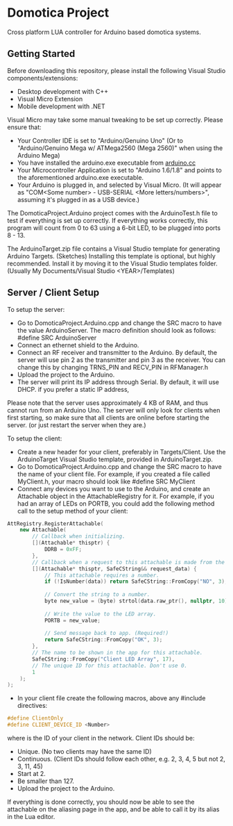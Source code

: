 # Domotica Project
Cross platform LUA controller for Arduino based domotica systems.

## Getting Started
Before downloading this repository, please install the following Visual Studio components/extensions:
- Desktop development with C++
- Visual Micro Extension
- Mobile development with .NET

Visual Micro may take some manual tweaking to be set up correctly. Please ensure that:
- Your Controller IDE is set to "Arduino/Genuino Uno" (Or to "Arduino/Genuino Mega w/ ATMega2560 (Mega 2560)" when using the Arduino Mega)
- You have installed the arduino.exe executable from [arduino.cc](https://arduino.cc)
- Your Microcontroller Application is set to "Arduino 1.6/1.8" and points to the aforementioned arduino.exe executable.
- Your Arduino is plugged in, and selected by Visual Micro. (It will appear as "COM\<Some number\> - USB-SERIAL \<More letters/numbers\>",
  assuming it's plugged in as a USB device.)

The DomoticaProject.Arduino project comes with the ArduinoTest.h file to test if everything is set up correctly.
If everything works correctly, this program will count from 0 to 63 using a 6-bit LED, to be plugged into ports 8 - 13.

The ArduinoTarget.zip file contains a Visual Studio template for generating Arduino Targets. (Sketches)
Installing this template is optional, but highly recommended. Install it by moving it to the Visual Studio templates folder.
(Usually My Documents/Visual Studio \<YEAR\>/Templates)

## Server / Client Setup
To setup the server:
- Go to DomoticaProject.Arduino.cpp and change the SRC macro to have the value ArduinoServer.
The macro definition should look as follows: #define SRC ArduinoServer
- Connect an ethernet shield to the Arduino.
- Connect an RF receiver and transmitter to the Arduino. By default, the server will use pin 2 as the transmitter and pin 3 as the receiver.
You can change this by changing TRNS_PIN and RECV_PIN in RFManager.h
- Upload the project to the Arduino.
- The server will print its IP address through Serial. By default, it will use DHCP. if you prefer a static IP address, 

Please note that the server uses approximately 4 KB of RAM, and thus cannot run from an Arduino Uno.
The server will only look for clients when first starting, so make sure that all clients are online before starting the server.
(or just restart the server when they are.)


To setup the client:
- Create a new header for your client, preferably in Targets/Client. Use the ArduinoTarget Visual Studio template, provided in ArduinoTarget.zip.
- Go to DomoticaProject.Arduino.cpp and change the SRC macro to have the name of your client file.
For example, if you created a file called MyClient.h, your macro should look like #define SRC MyClient
- Connect any devices you want to use to the Arduino, and create an Attachable object in the AttachableRegistry for it.
For example, if you had an array of LEDs on PORTB, you could add the following method call to the setup method of your client:

```cpp
AttRegistry.RegisterAttachable(
	new Attachable(
		// Callback when initializing.
		[](Attachable* thisptr) {
			DDRB = 0xFF;
		},
		// Callback when a request to this attachable is made from the app.
		[](Attachable* thisptr, SafeCString&& request_data) {
			// This attachable requires a number.
			if (!IsNumber(data)) return SafeCString::FromCopy("NO", 3);
			
			// Convert the string to a number.
			byte new_value = (byte) strtol(data.raw_ptr(), nullptr, 10);
			
			// Write the value to the LED array.
			PORTB = new_value;
			
			// Send message back to app. (Required!)
			return SafeCString::FromCopy("OK", 3);
		},
		// The name to be shown in the app for this attachable.
		SafeCString::FromCopy("Client LED Array", 17),
		// The unique ID for this attachable. Don't use 0.
		1
	);
);
```

- In your client file create the following macros, above any #include directives:

```cpp
#define ClientOnly
#define CLIENT_DEVICE_ID <Number>
```

where <Number> is the ID of your client in the network. Client IDs should be:
   - Unique. (No two clients may have the same ID)
   - Continuous. (Client IDs should follow each other, e.g. 2, 3, 4, 5 but not 2, 3, 11, 45)
   - Start at 2.
   - Be smaller than 127.
- Upload the project to the Arduino.

If everything is done correctly, you should now be able to see the attachable on the aliasing page in the app,
and be able to call it by its alias in the Lua editor.